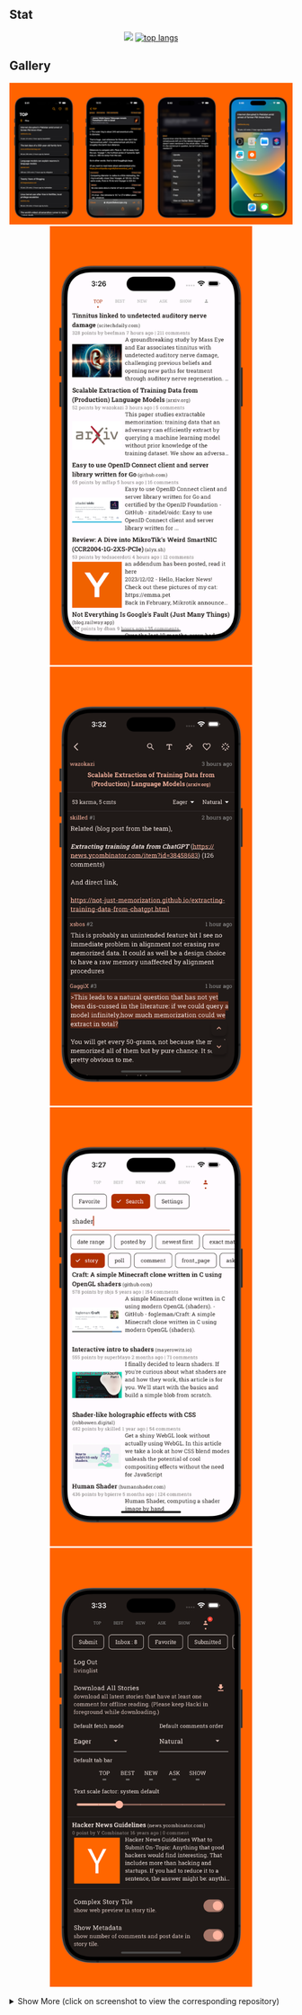## Stat
<p align="center">
  <a href="https://github.com/livinglist?tab=repositories">
<img src="https://github-readme-stats.vercel.app/api?username=livinglist&&show_icons=true&title_color=ffffff&icon_color=a4c639&text_color=daf7dc&bg_color=151515&count_private=true&hide=issues" height="140"></a>
<a href="https://github.com/livinglist?tab=repositories"><img src="https://github-readme-stats.anuraghazra1.vercel.app/api/top-langs/?username=livinglist&layout=compact&&show_icons=true&title_color=ffffff&icon_color=a4c639&text_color=daf7dc&bg_color=151515&hide=ruby,html" alt="top langs" height="140"/></a>
</p>

## Gallery

<p align="center">
   <a href="https://github.com/livinglist/ZCombinator">
   <img width="720" alt="Screen Shot 2020-03-03 at 1 22 57 PM" src="https://github.com/Livinglist/ZCombinator/blob/main/Resources/zcombinator-github.png">
     </a>
 <a href="https://github.com/livinglist/Hacki">
   <img width="360" alt="Screen Shot 2020-03-03 at 1 22 57 PM" src="https://raw.githubusercontent.com/Livinglist/Hacki/master/assets/screenshots/light-1.png"> 
   <img width="360" alt="Screen Shot 2020-03-03 at 1 22 57 PM" src="https://raw.githubusercontent.com/Livinglist/Hacki/master/assets/screenshots/dark-2.png">
   <img width="360" alt="Screen Shot 2020-03-03 at 1 22 57 PM" src="https://raw.githubusercontent.com/Livinglist/Hacki/master/assets/screenshots/light-5.png">
   <img width="360" alt="Screen Shot 2020-03-03 at 1 22 57 PM" src="https://raw.githubusercontent.com/Livinglist/Hacki/master/assets/screenshots/dark-4.png">
 </a>
  <details><summary>Show More (click on screenshot to view the corresponding repository)</summary>
  <p align="center">
   <a href="https://github.com/livinglist/Hacki">
   <img width="360" alt="Screen Shot 2020-03-03 at 1 22 57 PM" src="https://user-images.githubusercontent.com/7277662/171450548-38e98b02-6201-48c9-9674-87bdfc61f456.png"> 
   <img width="360" alt="Screen Shot 2020-03-03 at 1 22 57 PM" src="https://user-images.githubusercontent.com/7277662/159798179-72edbe49-7444-4e54-a07c-fc1244447a74.png"> 
   <img width="360" alt="Screen Shot 2020-03-03 at 1 22 57 PM" src="https://user-images.githubusercontent.com/7277662/159798182-28397805-a7cc-4124-b65b-c02c80afbbec.png"> 
   <img width="360" alt="Screen Shot 2020-03-03 at 1 22 57 PM" src="https://user-images.githubusercontent.com/7277662/159798183-c2984270-ee99-4419-841e-65e98890464f.png"> 
   <img width="360" alt="Screen Shot 2020-03-03 at 1 22 57 PM" src="https://user-images.githubusercontent.com/7277662/171992928-079f338d-187d-4b11-8087-ff4d66557d83.png"> 
   <img width="360" alt="Screen Shot 2020-03-03 at 1 22 57 PM" src="https://user-images.githubusercontent.com/7277662/171450557-ab038e72-78c4-4daf-9b77-3873be1700db.png"> 
  </a>

  <a href="https://github.com/livinglist/Manji">
  <img width="360" alt="Screen Shot 2020-03-03 at 1 22 57 PM" src="https://user-images.githubusercontent.com/7277662/90493962-d5660b80-e0f7-11ea-9971-dba0951fd60e.png"></a>
  <a href="https://github.com/livinglist/Manji">
  <img width="360" alt="Screen Shot 2020-08-20 at 6 16 26 PM" src="https://user-images.githubusercontent.com/7277662/90866236-75b26f00-e348-11ea-82e9-b8af9fd98b3d.png"></a>
  <a href="https://github.com/livinglist/Dumbbell">
  <img width="360" alt="Screen Shot 2020-08-20 at 5 50 28 PM" src="https://user-images.githubusercontent.com/7277662/111752809-613d4300-8853-11eb-8ec5-030f5d639f2c.png"></a>
  <a href="https://github.com/livinglist/Dumbbell">
<img width="360" alt="Screen Shot 2020-08-20 at 5 50 28 PM" src="https://user-images.githubusercontent.com/7277662/111752805-60a4ac80-8853-11eb-85d6-9404bc04afe2.png"></a>
  <a href="https://github.com/livinglist/Tasky">
    <img width="360" alt="Screen Shot 2020-03-03 at 1 22 57 PM" src="https://user-images.githubusercontent.com/7277662/108316723-24a5fb00-7172-11eb-841c-a36a6dffb8b3.png"></a>
  <a href="https://github.com/livinglist/Tasky">
  <img width="360" alt="Screen Shot 2020-03-03 at 1 22 57 PM" src="https://user-images.githubusercontent.com/7277662/108588467-3a502780-730e-11eb-87f5-0731f2b3b922.png"></a>
  <a href="https://github.com/livinglist/Yanji">
<img width="360" alt="Screen Shot 2020-08-20 at 6 21 33 PM" src="https://user-images.githubusercontent.com/7277662/110915127-1ad46b00-82cc-11eb-9e63-74bee0eae34e.png"></a>
  <a href="https://github.com/livinglist/Yanji">
    <img width="360" alt="Screen Shot 2020-03-03 at 1 25 18 PM" src="https://user-images.githubusercontent.com/7277662/110915060-0d1ee580-82cc-11eb-9a77-542ae355d855.png"></a>

</details>
<p/>


